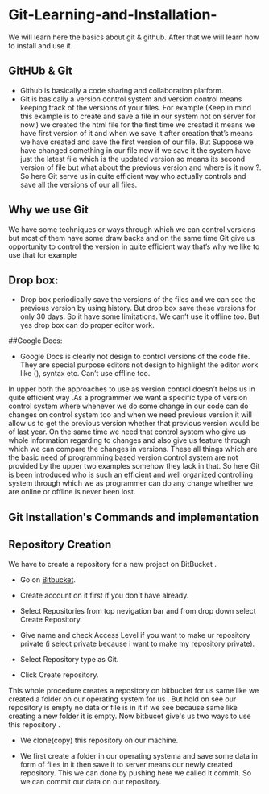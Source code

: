 #  Git-Learning-and-Installation-

We will learn here the basics about git & github. After that we will learn how to install and use it.

## GitHUb & Git
- Github is basically a code sharing and collaboration platform.
- Git is basically a version control system and version control means keeping track of the versions of your files. For example (Keep in mind this example is to create and save a file in our system not on server for now.) we created the html file for the first time we created it means we have first version of it and when we save it after creation that’s means we have created and save the first version of our file. But Suppose we have changed something in our file now if we save it the system have just the latest file which is the updated version so means its second version of file but what about the previous version and where is it now ?. So here Git serve us in quite efficient way who actually controls and save all the versions of our all files.

## Why we use Git

We have some techniques or ways through which we can control versions but most of them have some draw backs and on the same time Git give us opportunity to control the version in quite efficient way that’s why we like to use that for example

## Drop box:

- Drop box periodically save the versions of the files and we can see the previous version by using history. But drop box save these versions for only 30 days. So it have some limitations. We can’t use it offline too. But yes drop box can do proper editor work.

##Google Docs:

- Google Docs is clearly not design to control versions of the code file. They are special purpose editors not design to highlight the editor work like (), syntax etc. Can’t use offline too.

In upper both the approaches to use as version control doesn’t helps us in quite efficient way .As a programmer we want a specific type of version control system where whenever we do some change in our code can do changes on control system too and when we need previous version it will allow us to get the previous version whether that previous version would be of last year. On the same time we need that control system who give us whole information regarding to changes and also give us feature through which we can compare the changes in versions. These all things which are the basic need of programming based version control system are not provided by the upper two examples somehow they lack in that. So here Git is been introduced who is such an efficient and well organized controlling system through which we as programmer can do any change whether we are online or offline is never been lost. 

## Git Installation's Commands and implementation

## Repository Creation

We have to create a repository for a new project on BitBucket .

- Go on  [Bitbucket](https://bitbucket.org).

- Create account on it first if you don't have already.

- Select Repositories from top nevigation bar and from drop down select Create Repository.

- Give name and check Access Level if you want to make ur repository private (i select private because i want to make my repository private).

- Select Repository type as Git.

- Click Create repository.

This whole procedure creates a repository on bitbucket for us same like we created a folder on our operating system  for us .
But hold on see our repository is empty no data or file is in it if we see because same like creating a new folder it is empty. 
Now bitbucet give's us two ways to use this repository .

- We clone(copy) this repository on our machine.

- We first create a folder in our operating systema and save some data in form of files in it then save it to server means our newly created repository. This we can done by pushing here we called it commit. So we can commit our data on our repository. 









